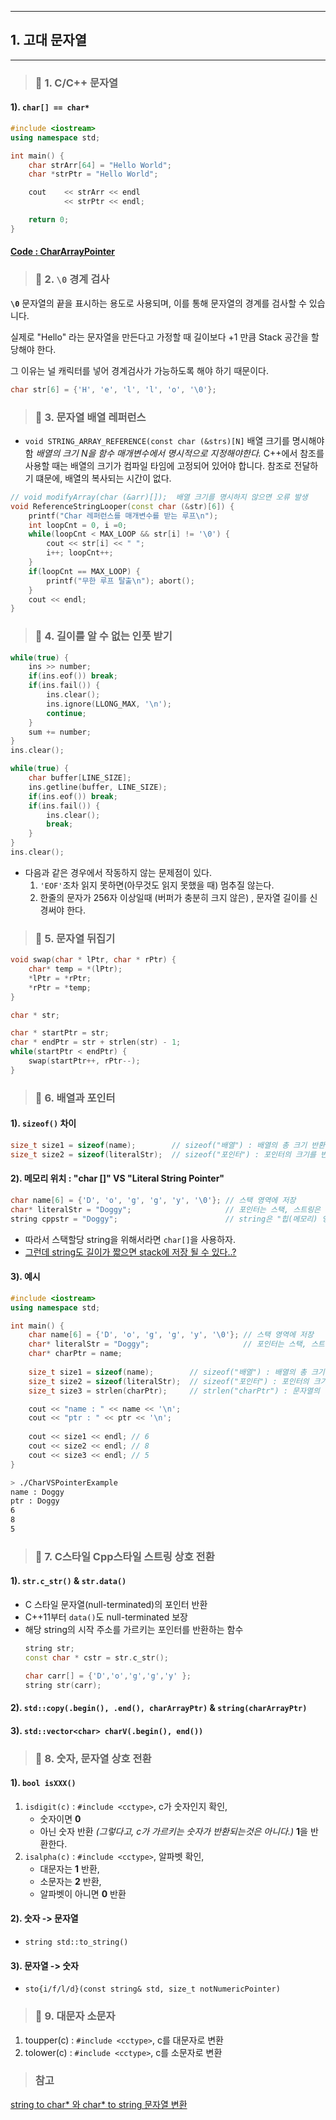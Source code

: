 
---

## 1. 고대 문자열

---

> ### 📄 1. C/C++ 문자열

#### 1). `char[] == char*`

```cpp
#include <iostream>
using namespace std;

int main() {
    char strArr[64] = "Hello World";
    char *strPtr = "Hello World";

    cout    << strArr << endl
            << strPtr << endl;

    return 0;
}
```

#### [Code : CharArrayPointer](./src/CharString/CharArrayPointer.cpp)

> ### 📄 2. `\0` 경계 검사

**`\0`** 문자열의 끝을 표시하는 용도로 사용되며, 
이를 통해 문자열의 경계를 검사할 수 있습니다.

실제로 "Hello" 라는 문자열을 만든다고 가정할 때 
길이보다 +1 만큼 Stack 공간을 할당해야 한다. 

그 이유는 널 캐릭터를 넣어 경계검사가 가능하도록 해야 하기 때문이다.

```cpp
char str[6] = {'H', 'e', 'l', 'l', 'o', '\0'};
```

> ### 📄 3. 문자열 배열 레퍼런스
*  `void STRING_ARRAY_REFERENCE(const char (&strs)[N]`
   배열 크기를 명시해야 함 *배열의 크기 N을 함수 매개변수에서 명시적으로 지정해야한다.*
   C++에서 참조를 사용할 때는 배열의 크기가 컴파일 타임에 고정되어 있어야 합니다. 
   참조로 전달하기 떄문에, 배열의 복사되는 시간이 없다.
```cpp
// void modifyArray(char (&arr)[]);  배열 크기를 명시하지 않으면 오류 발생
void ReferenceStringLooper(const char (&str)[6]) {
    printf("Char 레퍼런스를 매개변수를 받는 루프\n");
    int loopCnt = 0, i =0;
    while(loopCnt < MAX_LOOP && str[i] != '\0') {
        cout << str[i] << " ";
        i++; loopCnt++;
    }
    if(loopCnt == MAX_LOOP) {
        printf("무한 루프 탈출\n"); abort();
    }
    cout << endl;
}
```

> ### 📄 4. 길이를 알 수 없는 인풋 받기
```cpp
while(true) {
    ins >> number;
    if(ins.eof()) break;
    if(ins.fail()) {
        ins.clear();
        ins.ignore(LLONG_MAX, '\n');
        continue;
    }
    sum += number;
}
ins.clear();
```


```cpp
while(true) {
    char buffer[LINE_SIZE];
    ins.getline(buffer, LINE_SIZE);
    if(ins.eof()) break;
    if(ins.fail()) {
        ins.clear();
        break;
    }
}
ins.clear();
```
* 다음과 같은 경우에서 작동하지 않는 문제점이 있다.
  1. `'EOF'`조차 읽지 못하면(아무것도 읽지 못했을 때) 멈추질 않는다.
  2. 한줄의 문자가 256자 이상일때 (버퍼가 충분히 크지 않은) , 문자열 길이를 신경써야 한다.


> ### 📄 5. 문자열 뒤집기
```cpp
void swap(char * lPtr, char * rPtr) {
    char* temp = *(lPtr);
    *lPtr = *rPtr;
    *rPtr = *temp;
}

char * str;

char * startPtr = str;
char * endPtr = str + strlen(str) - 1;
while(startPtr < endPtr) {
    swap(startPtr++, rPtr--);
}
```

> ### 📄 6. 배열과 포인터

#### 1). `sizeof()` 차이

```cpp
size_t size1 = sizeof(name);        // sizeof("배열") : 배열의 총 크기 반환
size_t size2 = sizeof(literalStr);  // sizeof("포인터") : 포인터의 크기를 반환
```

#### 2). 메모리 위치 : "char []" VS "Literal String Pointer"  

```cpp
char name[6] = {'D', 'o', 'g', 'g', 'y', '\0'}; // 스택 영역에 저장
char* literalStr = "Doggy";                     // 포인터는 스택, 스트링은 "데이터(메모리) 영역"에 저장
string cppstr = "Doggy";                        // string은 "힙(메모리) 영역"에 저장될수도, "스택(메모리) 영역"에 저장될 수도 있다! 🚸
```
* 따라서 스택할당 string을 위해서라면 `char[]`을 사용하자.
* [그런데 string도 길이가 짧으면 stack에 저장 될 수 있다..?](./3_string의메모리_정확한분석.md)

#### 3). 예시
```cpp
#include <iostream>
using namespace std;

int main() {
    char name[6] = {'D', 'o', 'g', 'g', 'y', '\0'}; // 스택 영역에 저장
    char* literalStr = "Doggy";                     // 포인터는 스택, 스트링은 "데이터(메모리) 영역"에 저장
    char* charPtr = name;
    
    size_t size1 = sizeof(name);        // sizeof("배열") : 배열의 총 크기 반환
    size_t size2 = sizeof(literalStr);  // sizeof("포인터") : 포인터의 크기를 반환
    size_t size3 = strlen(charPtr);     // strlen("charPtr") : 문자열의 길이를 반환

    cout << "name : " << name << '\n';
    cout << "ptr : " << ptr << '\n';
    
    cout << size1 << endl; // 6
    cout << size2 << endl; // 8
    cout << size3 << endl; // 5
}
```

```bash
> ./CharVSPointerExample
name : Doggy
ptr : Doggy
6
8
5
```

> ### 📄 7. C스타일 Cpp스타일 스트링 상호 전환

#### 1). `str.c_str()` & `str.data()`

* C 스타일 문자열(null-terminated)의 포인터 반환
* C++11부터 `data()`도 null-terminated 보장
* 해당 string의 시작 주소를 가르키는 포인터를 반환하는 함수
  ```cpp
  string str;
  const char * cstr = str.c_str();
  ```
  ```cpp
  char carr[] = {'D','o','g','g','y' };
  string str(carr);
  ```

#### 2). `std::copy(.begin(), .end(), charArrayPtr)` & `string(charArrayPtr)`

#### 3). `std::vector<char> charV(.begin(), end())`

> ### 📄 8. 숫자, 문자열 상호 전환

#### 1). `bool isXXX()`
1. `isdigit(c)` : `#include <cctype>`, c가 숫자인지 확인, 
   * 숫자이면 **0**
   * 아닌 숫자 반환 *(그렇다고, c가 가르키는 숫자가 반환되는것은 아니다.)* 
**1**을 반환한다.
1. `isalpha(c)` : `#include <cctype>`, 알파벳 확인, 
	* 대문자는 **1** 반환, 
	* 소문자는 **2** 반환, 
	* 알파벳이 아니면 **0** 반환

#### 2). 숫자 -> 문자열

* `string std::to_string()`

#### 3). 문자열 -> 숫자

* `sto{i/f/l/d}(const string& std, size_t notNumericPointer)`

> ### 📄 9. 대문자 소문자
1. toupper(c) : `#include <cctype>`, c를 대문자로 변환
2. tolower(c) : `#include <cctype>`, c를 소문자로 변환

> ### 참고
[string to char* 와 char* to string 문자열 변환](https://blog.naver.com/dorergiverny/223088641477)